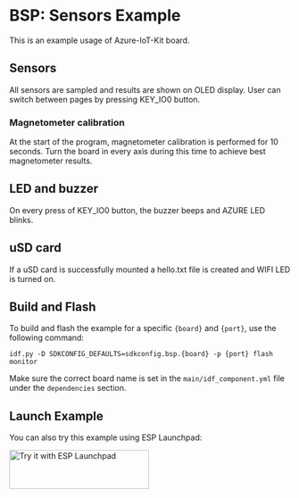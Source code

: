 # BSP: Sensors Example

This is an example usage of Azure-IoT-Kit board.

## Sensors
All sensors are sampled and results are shown on OLED display.
User can switch between pages by pressing KEY_IO0 button.

### Magnetometer calibration
At the start of the program, magnetometer calibration is performed for 10 seconds.
Turn the board in every axis during this time to achieve best magnetometer results.

## LED and buzzer
On every press of KEY_IO0 button, the buzzer beeps and AZURE LED blinks.

## uSD card
If a uSD card is successfully mounted a hello.txt file is created and WIFI LED is turned on.

## Build and Flash

To build and flash the example for a specific `{board}` and `{port}`, use the following command:

```
idf.py -D SDKCONFIG_DEFAULTS=sdkconfig.bsp.{board} -p {port} flash monitor
```
Make sure the correct board name is set in the `main/idf_component.yml` file under the `dependencies` section.

## Launch Example

You can also try this example using ESP Launchpad:

<a href="https://espressif.github.io/esp-launchpad/?flashConfigURL=https://espressif.github.io/esp-bsp/config.toml&app=display_sensors-">
    <img alt="Try it with ESP Launchpad" src="https://espressif.github.io/esp-launchpad/assets/try_with_launchpad.png" width="250" height="70">
</a>
